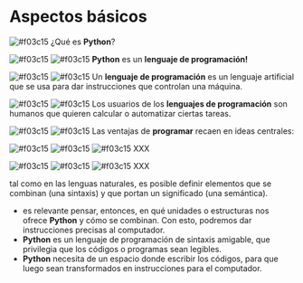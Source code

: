 # Aspectos básicos 

![#f03c15](https://placehold.co/15x15/f03c15/f03c15.png) ¿Qué es **Python**?

![#f03c15](https://placehold.co/15x15/f03c15/f03c15.png) ![#f03c15](https://placehold.co/15x15/f03c15/f03c15.png) **Python** es un **lenguaje de programación!** 

![#f03c15](https://placehold.co/15x15/f03c15/f03c15.png) ![#f03c15](https://placehold.co/15x15/f03c15/f03c15.png) Un **lenguaje de programación** es un lenguaje artificial que se usa para dar instrucciones que controlan una máquina. 

![#f03c15](https://placehold.co/15x15/f03c15/f03c15.png) ![#f03c15](https://placehold.co/15x15/f03c15/f03c15.png) Los usuarios de los **lenguajes de programación** son humanos que quieren calcular o automatizar ciertas tareas. 

![#f03c15](https://placehold.co/15x15/f03c15/f03c15.png) ![#f03c15](https://placehold.co/15x15/f03c15/f03c15.png) Las ventajas de **programar** recaen en ideas centrales:

![#f03c15](https://placehold.co/15x15/f03c15/f03c15.png) ![#f03c15](https://placehold.co/15x15/f03c15/f03c15.png) ![#f03c15](https://placehold.co/15x15/f03c15/f03c15.png) XXX

![#f03c15](https://placehold.co/15x15/f03c15/f03c15.png) ![#f03c15](https://placehold.co/15x15/f03c15/f03c15.png) ![#f03c15](https://placehold.co/15x15/f03c15/f03c15.png) XXX

tal como en las lenguas naturales, es posible definir elementos que se combinan (una sintaxis) y que portan un significado (una semántica).
- es relevante pensar, entonces, en qué unidades o estructuras nos ofrece **Python** y cómo se combinan. Con esto, podremos dar instrucciones precisas al computador. 
- **Python** es un lenguaje de programación de sintaxis amigable, que privilegia que los códigos o programas sean legibles.
- **Python** necesita de un espacio donde escribir los códigos, para que luego sean transformados en instrucciones para el computador. 
